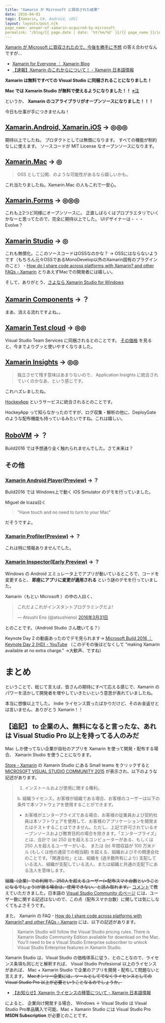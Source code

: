 ```yaml
---
title: "Xamarin が Microsoft に買収された結果"
date: 2016-04-01
tags: [Xamarin, C#, Android, iOS]
layout: layouts/post.njk
page_name: answer-of-xamarin-acquired-by-microsoft
permalink: "/blog/{{ page.date | date: '%Y/%m/%d' }}/{{ page_name }}/index.html"
---
```

[Xamarin が Microsoft に買収されたので、今後を勝手に予想](http://qiita.com/amay077/items/4aa25db9509216cf5bf0) の答え合わせなんですが…
<!--more-->
* [Xamarin for Everyone ｜ Xamarin Blog](https://blog.xamarin.com/xamarin-for-all/)
* [【速報】Xamarin のこれからについて！ - Xamarin 日本語情報](http://ytabuchi.hatenablog.com/entry/ms-xamarin)

**Xamarin は無料ですべての Visual Studio に同梱されることになりました！**

**Mac では Xamarin Studio が無料で使えるようになりました！！** [※注](http://qiita.com/amay077/items/6e5c40abe0c21fc79e6a#%E8%BF%BD%E8%A8%98-to-%E4%BC%81%E6%A5%AD%E3%81%AE%E4%BA%BA%E7%84%A1%E6%96%99%E3%81%AB%E3%81%AA%E3%82%8B%E3%81%A8%E8%A8%80%E3%81%A3%E3%81%9F%E3%81%AA%E3%81%82%E3%82%8C%E3%81%AF-visual-studio-pro-%E4%BB%A5%E4%B8%8A%E3%82%92%E6%8C%81%E3%81%A3%E3%81%A6%E3%82%8B%E4%BA%BA%E3%81%AE%E3%81%BF%E3%81%A0)

というか、 **Xamarin のコアライブラリがオープンソースになりました！！！**

今日も仕事が手につきませんね！


## [Xamarin.Android, Xamarin.iOS](https://xamarin.com/platform) → ◎◎◎

期待以上でしたね。
プロダクトとしては無償になります。
すべての機能が制約なしに使えます。
ソースコードが MIT License なオープンソースになります。

## [Xamarin.Mac](https://xamarin.com/platform#desktop) → ◎

> OSS として公開、のような可能性があるなら嬉しいかも。

これ当たりましたね。Xamarin.Mac の人もこれで一安心。


## [Xamarin.Forms](https://xamarin.com/forms) → ◎◎◎

これも上2つど同様にオープンソースに。
正直しばらくはプロプラエタリでいくかなーと思ってたので、完全に期待以上でした。
UIデザイナーは・・・Evolve？

## [Xamarin Studio](https://xamarin.com/studio) → ◎

これも無償化。ここのソースコードはOSSなのかな？ → OSSにはならないようです（もちろん元々OSSであるMonoDevelop以外のXamarin固有のプラグインのこと） - [How do I share code across platforms with Xamarin? and other FAQs - Xamarin](https://www.xamarin.com/faq#xpq7)
とりあえずMacでの開発者には嬉しい。

そして、ありがとう、[さよなら Xamarin Studio for Windows](https://www.xamarin.com/faq#xpq6)

## [Xamarin Components](https://components.xamarin.com/) → ？

まあ、消える流れですよね。。

## [Xamarin Test cloud](https://xamarin.com/test-cloud) → ◎◎

Visual Studio Team Services に同梱されるとのことです。
[その価格](https://www.visualstudio.com/ja-jp/products/visual-studio-team-services-pricing-vs.aspx) を見ると、今までよりグッと使いやすくなりました。

## [Xamarin Insights](https://xamarin.com/insights) → ◎◎

> 独立させて残す意味はあまりないので、 Application Insights に統合されていくのかなあ、という感じです。

これハズレましたね。

[HockeyApp](http://hockeyapp.net/features/) というサービスに統合されるとのことです。

HockeyApp って知らなかったのですが、ログ収集・解析の他に、DeployGate のような配布機能も持っているみたいですね。これは嬉しい。

## [RoboVM](https://robovm.com/) → ？

Build2016 では予想通り全く触れられませんでした。さて未来は？

## その他

### [Xamarin Android Player(Preview)](https://developer.xamarin.com/guides/android/getting_started/installation/android-player/) → ？

Build2016 では Windows上で動く iOS Simulator のデモを行っていました。

Miguel de Icaza曰く

> "Have touch and no need to turn to your Mac"

だそうですよ。


### [Xamarin Profiler(Preview)](https://xamarin.com/profiler) → ？

これは特に情報ありませんでした。

### [Xamarin Inspector(Early Preview)](https://developer.xamarin.com/guides/cross-platform/inspector/) → ？

Windows の Android エミュレータ上でアプリが動いているところで、コードを変更すると、 **即座にアプリに変更が適用される** という謎のデモを行っていました。

Xamarin（もとい Microsoft ）の中の人曰く、

<blockquote class="twitter-tweet" data-lang="ja"><p lang="ja" dir="ltr">これだよこれがインスタントプログラミングだよ!</p>&mdash; Atsushi Eno (@atsushieno) <a href="https://twitter.com/atsushieno/status/715566438203809792">2016年3月31日</a></blockquote>
<script async src="//platform.twitter.com/widgets.js" charset="utf-8"></script>

とのことです。（Android Studio さん聴いてる？）

Keynote Day 2 の動画あったのでデモ見られます→ [Microsoft Build 2016 ｜ Keynote Day 2 (HD) - YouTube](https://www.youtube.com/watch?v=WC7ijoFzjEg&feature=youtu.be&t=16m) （このデモの後ほどなくして "making Xamarin available at no extra charge." →大歓声、ですね）
# まとめ

ということで、総じて言えば、皆さんの期待にすべて応える感じで、Xamarin のパワーを活かして開発者を増やしていきたいという意思が表れていましたね。

本当に想像以上でした。
Indie ライセンス買ったばかりだけど、そのお金返せとは言いません、ありがとう Xamarin！！

## 【追記】 to 企業の人、無料になると言ったな、あれは Visual Studio Pro 以上を持ってる人のみだ

Mac しか使ってない企業が自社のアプリを Xamarin を使って開発・配布する場合、 Xamarin Studio を使うことになります。

[Store - Xamarin](https://store.xamarin.com/) の Xamarin Studio にある Small teams をクリックすると [MICROSOFT VISUAL STUDIO COMMUNITY 2015](https://www.visualstudio.com/support/legal/mt171547) が表示され、以下のような記述があります。

> 1. インストールおよび使用に関する権利。
> 
> b. 組織ライセンス。お客様が組織である場合、お客様のユーザーは以下の条件で本ソフトウェアを使用することができます。
> 
> * お客様がエンタープライズである場合、お客様の従業員および契約社員は本ソフトウェアを使用して、お客様のアプリケーションを開発またはテストすることはできません。ただし、上記で許可されているオープンソースおよび教育目的の場合を除きます。「エンタープライズ」とは、合計で (a) 250 台を超えるコンピューターがある、もしくは 250 人を超えるユーザーがいる、 または (b) 年間収益が 100 万米ドル (もしくは他の通貨での相当額) を超える、組織およびその関連会社のことです。「関連会社」とは、組織を (過半数所有により) 支配している法人、組織が支配している法人、または組織と共通の支配下にある法人を意味します。

~~組織（企業）での利用で、250人を超えるユーザー(=配布スマホ台数ということになるでしょう)が居る場合は、使用できない、と読み取れます。~~
[コメント](http://qiita.com/amay077/items/6e5c40abe0c21fc79e6a#comment-2297416c6d83b3593425)で教えていただきました。日本語の [Visual Studio Community のページ](https://www.microsoft.com/ja-jp/dev/products/community.aspx) には、ユーザー数に関する記述はないので、この点（配布スマホ台数）に関しては気にしなくてもよさそうです。

また、 Xamarin の FAQ - [How do I share code across platforms with Xamarin? and other FAQs - Xamarin](https://www.xamarin.com/faq#xpq8) には、以下の記述があります。

> Xamarin Studio will follow the Visual Studio pricing rules. There is Xamarin Studio Community Edition available for download on the Mac. You’ll need to be a Visual Studio Enterprise subscriber to unlock Visual Studio Enterprise features in Xamarin Studio.

Xamarin Studio は、Visual Studio の価格体系に従う、とのことなので、ライセンス条項も同じだと解釈すれば、 Visual Studio Profesional 以上のライセンスがあれば、 Mac + Xamarin Studio で企業のアプリを開発・配布して問題ないと言えます。
~~Macオンリー企業には、ツールとしてでなくライセンスとしての Visual Studio Pro 以上が必要ということなるのでしょうか。~~

* [【お知らせ】Xamarin ライセンスの移管について - Xamarin 日本語情報](http://ytabuchi.hatenablog.com/entry/2016/04/21/123000)

によると、 企業向け開発する場合、 Windows ＋ Visual Studio は Visual Studio Pro単品購入で可能、Mac + Xamarin Studio には Visual Studio Pro **MSDN Subscription** が必要とのことです。
